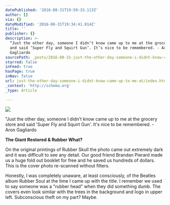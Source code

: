 ```yaml
---
datePublished: '2016-08-31T19:59:33.113Z'
author: []
via: {}
dateModified: '2016-08-31T19:34:41.014Z'
title: ''
publisher: {}
description: >-
  “Just the other day, someone I didn’t know came up to me at the grocery store
  and said ‘Super Fly and Squirt Gun’. It’s nice to be remembered. - Aron
  Gagliardo
sourcePath: _posts/2016-08-31-just-the-other-day-someone-i-didnt-know-came-up-to-me-at.md
starred: false
inFeed: true
hasPage: true
inNav: false
url: just-the-other-day-someone-i-didnt-know-came-up-to-me-at/index.html
_context: 'http://schema.org'
_type: Article

---
```

![](https://the-grid-user-content.s3-us-west-2.amazonaws.com/aa53ef99-0820-4bde-a154-9e328c70ad6c.jpg)

"Just the other day, someone I didn't know came up to me at the grocery store and said 'Super Fly and Squirt Gun'. It's nice to be remembered. - Aron Gagliardo

**The Giant Restored & Rubber What?**

On the original printings of Rubber Skull the photo came out extremely dark and it was difficult to see any detail. Our good friend Brandan Pierard made us a huge fold out booklet for free and he saved us hundreds of dollars. This is the cover photo re-scanned without filters.

Honestly, I was completely unaware, at least consciously, of the Beatles album Rubber Soul at the time I came up with the title. I remember we used to say someone was a "rubber head" when they did something dumb. The covers even look similar with the trees in the background and logo in upper left. Subconscious theft on my part? Maybe.